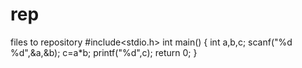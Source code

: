 # rep
files to repository
#include<stdio.h>
int main()
{
int a,b,c;
scanf("%d %d",&a,&b);
c=a*b;
printf("%d",c);
return 0;
}
